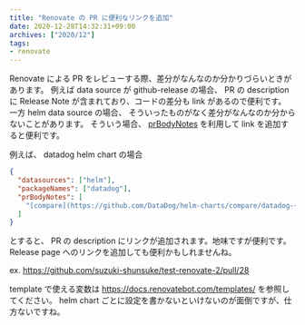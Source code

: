 ```yaml
---
title: "Renovate の PR に便利なリンクを追加"
date: 2020-12-28T14:32:31+09:00
archives: ["2020/12"]
tags:
- renovate
---
```


Renovate による PR をレビューする際、差分がなんなのか分かりづらいときがあります。
例えば data source が github-release の場合、 PR の description に Release Note が含まれており、コードの差分も link があるので便利です。
一方 helm data source の場合、 そういったものがなく差分がなんなのか分からないことがあります。
そういう場合、 [prBodyNotes](https://docs.renovatebot.com/configuration-options/#prbodynotes) を利用して link を追加すると便利です。

例えば、 datadog helm chart の場合

```json
{
  "datasources": ["helm"],
  "packageNames": ["datadog"],
  "prBodyNotes": [
    "[compare](https://github.com/DataDog/helm-charts/compare/datadog-{{currentVersion}}...datadog-{{newVersion}})"
  ]
}
```

とすると、 PR の description にリンクが追加されます。地味ですが便利です。
Release page へのリンクを追加しても便利かもしれませんね。

ex. https://github.com/suzuki-shunsuke/test-renovate-2/pull/28

template で使える変数は https://docs.renovatebot.com/templates/ を参照してください。
helm chart ごとに設定を書かないといけないのが面倒ですが、仕方ないですね。
